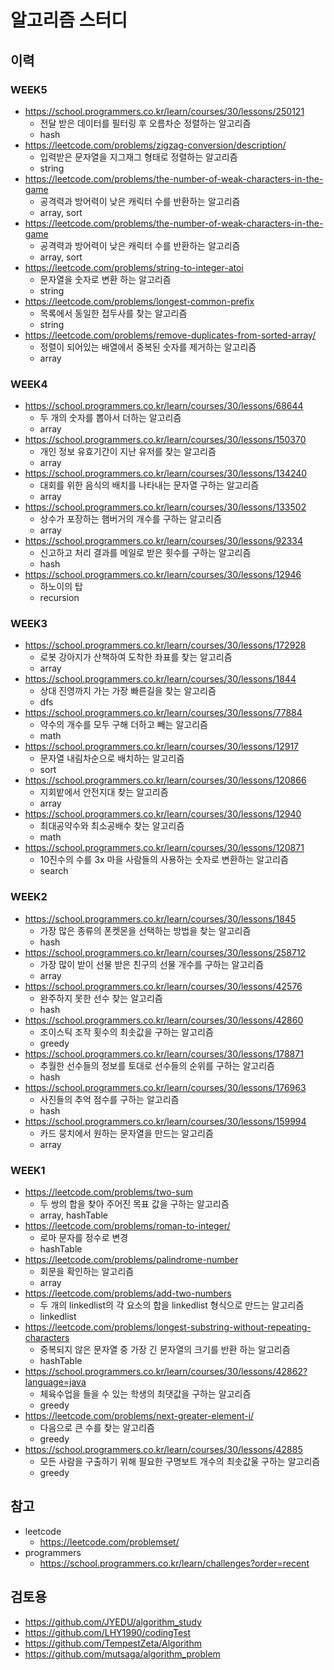 # 알고리즘 스터디

## 이력 

### WEEK5
* https://school.programmers.co.kr/learn/courses/30/lessons/250121
  * 전달 받은 데이터를 필터링 후 오름차순 정렬하는 알고리즘
  * hash
* https://leetcode.com/problems/zigzag-conversion/description/
  * 입력받은 문자열을 지그재그 형태로 정렬하는 알고리즘
  * string
* https://leetcode.com/problems/the-number-of-weak-characters-in-the-game
  * 공격력과 방어력이 낮은 캐릭터 수를 반환하는 알고리즘
  * array, sort
* https://leetcode.com/problems/the-number-of-weak-characters-in-the-game
  * 공격력과 방어력이 낮은 캐릭터 수를 반환하는 알고리즘
  * array, sort
* https://leetcode.com/problems/string-to-integer-atoi
  * 문자열을 숫자로 변환 하는 알고리즘
  * string
* https://leetcode.com/problems/longest-common-prefix
  * 목록에서 동일한 접두사를 찾는 알고리즘
  * string
* https://leetcode.com/problems/remove-duplicates-from-sorted-array/
  * 정렬이 되어있는 배열에서 중복된 숫자를 제거하는 알고리즘
  * array

### WEEK4

* https://school.programmers.co.kr/learn/courses/30/lessons/68644
  * 두 개의 숫자를 뽑아서 더하는 알고리즘
  * array
* https://school.programmers.co.kr/learn/courses/30/lessons/150370
  * 개인 정보 유효기간이 지난 유저를 찾는 알고리즘
  * array
* https://school.programmers.co.kr/learn/courses/30/lessons/134240
  * 대회를 위한 음식의 배치를 나타내는 문자열 구하는 알고리즘
  * array
* https://school.programmers.co.kr/learn/courses/30/lessons/133502
  * 상수가 포장하는 햄버거의 개수를 구하는 알고리즘
  * array
* https://school.programmers.co.kr/learn/courses/30/lessons/92334
  * 신고하고 처리 결과를 메일로 받은 횟수를 구하는 알고리즘
  * hash
* https://school.programmers.co.kr/learn/courses/30/lessons/12946
  * 하노이의 탑
  * recursion


### WEEK3

* https://school.programmers.co.kr/learn/courses/30/lessons/172928
  * 로봇 강아지가 산책하여 도착한 좌표를 찾는 알고리즘
  * array
* https://school.programmers.co.kr/learn/courses/30/lessons/1844
  * 상대 진영까지 가는 가장 빠른길을 찾는 알고리즘
  * dfs
* https://school.programmers.co.kr/learn/courses/30/lessons/77884
  * 약수의 개수를 모두 구해 더하고 빼는 알고리즘
  * math
* https://school.programmers.co.kr/learn/courses/30/lessons/12917
  * 문자열 내림차순으로 배치하는 알고리즘
  * sort
* https://school.programmers.co.kr/learn/courses/30/lessons/120866
  * 지회밭에서 안전지대 찾는 알고리즘
  * array
* https://school.programmers.co.kr/learn/courses/30/lessons/12940
  * 최대공약수와 최소공배수 찾는 알고리즘
  * math
* https://school.programmers.co.kr/learn/courses/30/lessons/120871
  * 10진수의 수를 3x 마을 사람들의 사용하는 숫자로 변환하는 알고리즘
  * search

### WEEK2

* https://school.programmers.co.kr/learn/courses/30/lessons/1845
  * 가장 많은 종류의 폰켓몬을 선택하는 방법을 찾는 알고리즘
  * hash
* https://school.programmers.co.kr/learn/courses/30/lessons/258712
  * 가장 많이 받이 선물 받은 친구의 선물 개수를 구하는 알고리즘
  * array
* https://school.programmers.co.kr/learn/courses/30/lessons/42576
  * 완주하지 못한 선수 찾는 알고리즘
  * hash
* https://school.programmers.co.kr/learn/courses/30/lessons/42860
  * 조이스틱 조작 횟수의 최솟값을 구하는 알고리즘
  * greedy
* https://school.programmers.co.kr/learn/courses/30/lessons/178871
  * 추월한 선수들의 정보를 토대로 선수들의 순위를 구하는 알고리즘
  * hash
* https://school.programmers.co.kr/learn/courses/30/lessons/176963
  * 사진들의 추억 점수를 구하는 알고리즘
  * hash
* https://school.programmers.co.kr/learn/courses/30/lessons/159994
  * 카드 뭉치에서 원하는 문자열을 만드는 알고리즘
  * array

### WEEK1

* https://leetcode.com/problems/two-sum
  * 두 쌍의 합을 찾아 주어진 목표 값을 구하는 알고리즘
  * array, hashTable 
* https://leetcode.com/problems/roman-to-integer/
  * 로마 문자를 정수로 변경 
  * hashTable
* https://leetcode.com/problems/palindrome-number
  * 회문을 확인하는 알고리즘
  * array
* https://leetcode.com/problems/add-two-numbers
  * 두 개의 linkedlist의 각 요소의 합을 linkedlist 형식으로 만드는 알고리즘
  * linkedlist
* https://leetcode.com/problems/longest-substring-without-repeating-characters
  * 중복되지 않은 문자열 중 가장 긴 문자열의 크기를 반환 하는 알고리즘
  * hashTable
* https://school.programmers.co.kr/learn/courses/30/lessons/42862?language=java
  * 체육수업을 들을 수 있는 학생의 최댓값을 구하는 알고리즘 
  * greedy
* https://leetcode.com/problems/next-greater-element-i/
  * 다음으로 큰 수를 찾는 알고리즘
  * greedy
* https://school.programmers.co.kr/learn/courses/30/lessons/42885
  * 모든 사람을 구출하기 위해 필요한 구명보트 개수의 최솟값울 구하는 알고리즘
  * greedy


## 참고
* leetcode
    * https://leetcode.com/problemset/
* programmers
  * https://school.programmers.co.kr/learn/challenges?order=recent

## 검토용
* https://github.com/JYEDU/algorithm_study
* https://github.com/LHY1990/codingTest
* https://github.com/TempestZeta/Algorithm
* https://github.com/mutsaga/algorithm_problem
